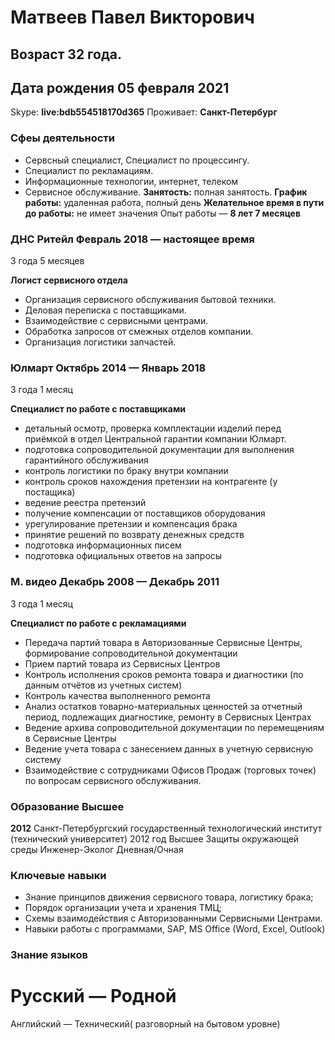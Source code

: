 # Матвеев Павел Викторович
## Возраст 32 года. 
## Дата рождения 05 февраля 2021
Skype: **live:bdb554518170d365**
Проживает: **Санкт-Петербург**
### Сфеы деятельности
* Сервсный специалист, Специалист по процессингу.
* Специалист по рекламациям.
* Информационные технологии, интернет, телеком
* Сервисное обслуживание. 
**Занятость:**  полная занятость.
**График работы:** удаленная работа, полный день
**Желательное время в пути до работы:** не имеет значения
Опыт работы — **8 лет 7 месяцев**

### ДНС Ритейл Февраль 2018 — настоящее время ###
3 года 5 месяцев

**Логист сервисного отдела** 
- Организация сервисного обслуживания бытовой техники.
- Деловая переписка с поставщиками.
- Взаимодействие с сервисными центрами.
- Обработка запросов от смежных отделов компании.
- Организация логистики запчастей.

### Юлмарт Октябрь 2014 — Январь 2018 ###
3 года 1 месяц

**Специалист по работе с поставщиками**

- детальный осмотр, проверка комплектации изделий перед приёмкой в отдел Центральной гарантии компании Юлмарт.
- подготовка сопроводительной документации для выполнения гарантийного обслуживания
- контроль логистики по браку внутри компании
- контроль сроков нахождения претензии на контрагенте (у постащика)
- ведение реестра претензий
- получение компенсации от поставщиков оборудования
- урегулирование претензии и компенсация брака
- принятие решений по возврату денежных средств
- подготовка информационных писем
- подготовка официальных ответов на запросы


### М. видео Декабрь 2008 — Декабрь 2011 ###
3 года 1 месяц

**Специалист по работе с рекламациями** 

- Передача партий товара в Авторизованные Сервисные Центры, формирование сопроводительной документации
- Прием партий товара из Сервисных Центров
- Контроль исполнения сроков ремонта товара и диагностики (по данным отчётов из учетных систем)
- Контроль качества выполненного ремонта
- Анализ остатков товарно-материальных ценностей за отчетный период, подлежащих диагностике, ремонту в Сервисных Центрах
- Ведение архива сопроводительной документации по перемещениям в Сервисные Центры
- Ведение учета товара с занесением данных в учетную сервисную систему
- Взаимодействие с сотрудниками Офисов Продаж (торговых точек) по вопросам сервисного обслуживания.

### Образование Высшее ###
**2012**
Санкт-Петербургский государственный технологический институт (технический университет) 
2012 год
Высшее
Защиты окружающей среды
Инженер-Эколог
Дневная/Очная

### Ключевые навыки ###
- Знание принципов движения сервисного товара, логистику брака;
- Порядок организации учета и хранения ТМЦ;
- Схемы взаимодействия с Авторизованными Сервисными Центрами.
- Навыки работы с программами, SAP, MS Office (Word, Excel, Outlook)
### Знание языков ###

Русский — Родной
================

Английский — Технический( разговорный на бытовом уровне)